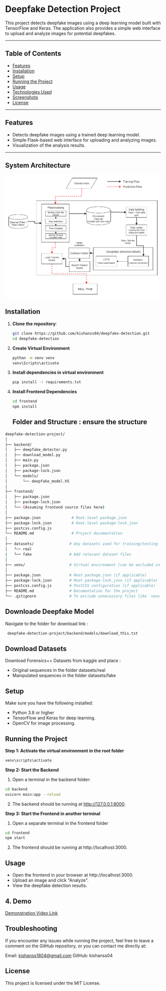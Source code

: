 # Deepfake Detection Project

This project detects deepfake images using a deep learning model built with TensorFlow and Keras. The application also provides a simple web interface to upload and analyze images for potential deepfakes.

---

## Table of Contents

- [Features](#features)
- [Installation](#installation)
- [Setup](#setup)
- [Running the Project](#running-the-project)
- [Usage](#usage)
- [Technologies Used](#technologies-used)
- [Screenshots](#screenshots)
- [License](#license)

---

## Features

- Detects deepfake images using a trained deep learning model.
- Simple Flask-based web interface for uploading and analyzing images.
- Visualization of the analysis results.

---

## System Architecture

<p align="center">
  <img src="https://github.com/kishanss04/deepfake-detection-project/blob/main/github_assets/System_Architechture.png" />
</p>




## Installation

1. **Clone the repository**:

   ```bash
   git clone https://github.com/kishanss04/deepfake-detection.git
   cd deepfake-detection
   ```

2. **Create Virtual Environment**

   ```bash
   python -m venv venv
   venv\Scripts\activate
   ```
3. **Install dependencies in virtual environment**

   ```bash
   pip install -r requirements.txt
   ```
4. **Install Frontend Dependencies**

   ```bash
   cd frontend
   npm install
   ```
   ## Folder and Structure : ensure the structure

```bash
deepfake-detection-project/
│
├── backend/
│   ├── deepfake_detector.py
│   ├── download_model.py
│   ├── main.py
│   ├── package.json
│   ├── package-lock.json
│   └── models/
│       └── deepfake_model.h5
│
├── frontend/
│   ├── package.json
│   ├── package-lock.json
│   └── (Assuming frontend source files here)
│
├── package.json              # Root-level package.json
├── package-lock.json         # Root-level package-lock.json
├── postcss.config.js
└── README.md                 # Project documentation
│
├── datasets/                # Any datasets used for training/testing
│   └── real
|   └── fake                 # Add relevant dataset files
│
├── venv/                    # Virtual environment (can be excluded in `.gitignore`)
│
├── package.json             # Root package.json (if applicable)
├── package-lock.json        # Root package-lock.json (if applicable)
├── postcss.config.js        # PostCSS configuration (if applicable)
├── README.md                # Documentation for the project
└── .gitignore               # To exclude unnecessary files like `venv`, `node_modules`
```
## Downloade Deepfake Model
Navigate to the folder for download link :

```bash
 deepfake-detection-project/backend/models/download_this.txt
```

## Download Datasets 

 Download Forensics++ Datasets from kaggle and place : 
 - Original sequences in the folder datasets/real
 - Manipulated sequences in the folder datasets/fake

## Setup
Make sure you have the following installed:

- Python 3.8 or higher
- TensorFlow and Keras for deep learning.
- OpenCV for image processing.

## Running the Project

**Step 1: Activate the virtual environment in the root folder**

```bash
venv\scripts\activate
```
    
**Step 2: Start the Backend**
 1. Open a terminal in the backend folder:

```bash
cd backend
uvicorn main:app --reload
```
 2. The backend should be running at http://127.0.0.1:8000.
   
**Step 3: Start the Frontend in another terminal**
 1. Open a separate terminal in the frontend folder
```bash
cd frontend
npm start
```
 2. The frontend should be running at http://localhost:3000.

## Usage
- Open the frontend in your browser at http://localhost:3000.
- Upload an image and click "Analyze".
- View the deepfake detection results.

## 4. Demo

[Demonstration Video Link](https://youtu.be/sPJdSeLCNvw)

## Troubleshooting
If you encounter any issues while running the project, feel free to leave a comment on the GitHub repository, or you can contact me directly at:

Email: kishanss1804@gmail.com
GitHub: kishanss04

## License
This project is licensed under the MIT License.













 
